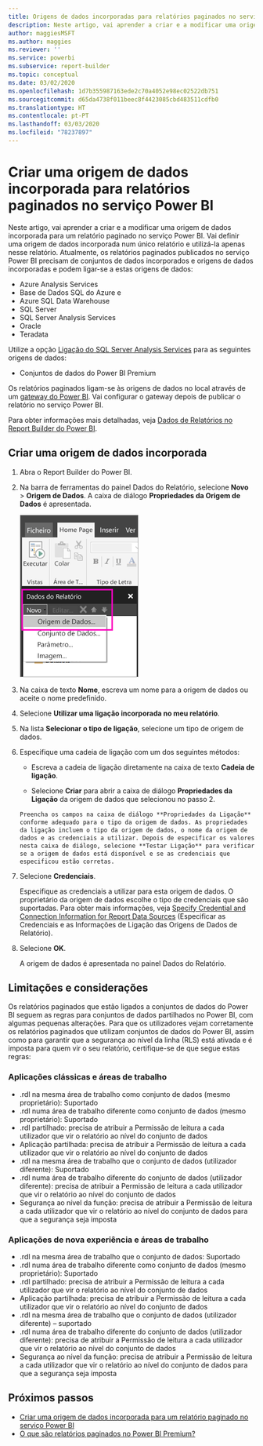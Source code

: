 ```yaml
---
title: Origens de dados incorporadas para relatórios paginados no serviço Power BI
description: Neste artigo, vai aprender a criar e a modificar uma origem de dados incorporada num relatório paginado no serviço Power BI.
author: maggiesMSFT
ms.author: maggies
ms.reviewer: ''
ms.service: powerbi
ms.subservice: report-builder
ms.topic: conceptual
ms.date: 03/02/2020
ms.openlocfilehash: 1d7b355987163ede2c70a4052e98ec02522db751
ms.sourcegitcommit: d65da4738f011beec8f4423085cbd483511cdfb0
ms.translationtype: HT
ms.contentlocale: pt-PT
ms.lasthandoff: 03/03/2020
ms.locfileid: "78237897"
---
```

# <a name="create-an-embedded-data-source-for-paginated-reports-in-the-power-bi-service"></a>Criar uma origem de dados incorporada para relatórios paginados no serviço Power BI

Neste artigo, vai aprender a criar e a modificar uma origem de dados incorporada para um relatório paginado no serviço Power BI. Vai definir uma origem de dados incorporada num único relatório e utilizá-la apenas nesse relatório. Atualmente, os relatórios paginados publicados no serviço Power BI precisam de conjuntos de dados incorporados e origens de dados incorporadas e podem ligar-se a estas origens de dados:

- Azure Analysis Services
- Base de Dados SQL do Azure e 
- Azure SQL Data Warehouse
- SQL Server
- SQL Server Analysis Services
- Oracle 
- Teradata 

Utilize a opção [Ligação do SQL Server Analysis Services](service-premium-connect-tools.md) para as seguintes origens de dados:

- Conjuntos de dados do Power BI Premium

Os relatórios paginados ligam-se às origens de dados no local através de um [gateway do Power BI](service-gateway-onprem.md). Vai configurar o gateway depois de publicar o relatório no serviço Power BI.

Para obter informações mais detalhadas, veja [Dados de Relatórios no Report Builder do Power BI](report-builder-data.md).

## <a name="create-an-embedded-data-source"></a>Criar uma origem de dados incorporada
  
1. Abra o Report Builder do Power BI.

1. Na barra de ferramentas do painel Dados do Relatório, selecione **Novo** > **Origem de Dados**. A caixa de diálogo **Propriedades da Origem de Dados** é apresentada.

    ![Nova Origem de Dados](media/paginated-reports-embedded-data-source/power-bi-paginated-new-data-source.png)
  
2.  Na caixa de texto **Nome**, escreva um nome para a origem de dados ou aceite o nome predefinido.  
  
3.  Selecione **Utilizar uma ligação incorporada no meu relatório**.  
  
1.  Na lista **Selecionar o tipo de ligação**, selecione um tipo de origem de dados. 

1.  Especifique uma cadeia de ligação com um dos seguintes métodos:  
  
    -   Escreva a cadeia de ligação diretamente na caixa de texto **Cadeia de ligação**. 
  
     -   Selecione **Criar** para abrir a caixa de diálogo **Propriedades da Ligação** da origem de dados que selecionou no passo 2.  
  
        Preencha os campos na caixa de diálogo **Propriedades da Ligação** conforme adequado para o tipo da origem de dados. As propriedades da ligação incluem o tipo da origem de dados, o nome da origem de dados e as credenciais a utilizar. Depois de especificar os valores nesta caixa de diálogo, selecione **Testar Ligação** para verificar se a origem de dados está disponível e se as credenciais que especificou estão corretas.  
  
4.  Selecione **Credenciais**.  
  
     Especifique as credenciais a utilizar para esta origem de dados. O proprietário da origem de dados escolhe o tipo de credenciais que são suportadas. Para obter mais informações, veja [Specify Credential and Connection Information for Report Data Sources](https://docs.microsoft.com/sql/reporting-services/report-data/specify-credential-and-connection-information-for-report-data-sources) (Especificar as Credenciais e as Informações de Ligação das Origens de Dados de Relatório).
  
5.  Selecione **OK**.  
  
     A origem de dados é apresentada no painel Dados do Relatório.  
     
## <a name="limitations-and-considerations"></a>Limitações e considerações

Os relatórios paginados que estão ligados a conjuntos de dados do Power BI seguem as regras para conjuntos de dados partilhados no Power BI, com algumas pequenas alterações.  Para que os utilizadores vejam corretamente os relatórios paginados que utilizam conjuntos de dados do Power BI, assim como para garantir que a segurança ao nível da linha (RLS) está ativada e é imposta para quem vir o seu relatório, certifique-se de que segue estas regras:

### <a name="classic-apps-and-workspaces"></a>Aplicações clássicas e áreas de trabalho

- .rdl na mesma área de trabalho como conjunto de dados (mesmo proprietário): Suportado
- .rdl numa área de trabalho diferente como conjunto de dados (mesmo proprietário): Suportado
- .rdl partilhado: precisa de atribuir a Permissão de leitura a cada utilizador que vir o relatório ao nível do conjunto de dados
- Aplicação partilhada: precisa de atribuir a Permissão de leitura a cada utilizador que vir o relatório ao nível do conjunto de dados
- .rdl na mesma área de trabalho que o conjunto de dados (utilizador diferente): Suportado
- .rdl numa área de trabalho diferente do conjunto de dados (utilizador diferente): precisa de atribuir a Permissão de leitura a cada utilizador que vir o relatório ao nível do conjunto de dados
- Segurança ao nível da função: precisa de atribuir a Permissão de leitura a cada utilizador que vir o relatório ao nível do conjunto de dados para que a segurança seja imposta

### <a name="new-experience-apps-and-workspaces"></a>Aplicações de nova experiência e áreas de trabalho

- .rdl na mesma área de trabalho que o conjunto de dados: Suportado
- .rdl numa área de trabalho diferente como conjunto de dados (mesmo proprietário): Suportado
- .rdl partilhado: precisa de atribuir a Permissão de leitura a cada utilizador que vir o relatório ao nível do conjunto de dados
- Aplicação partilhada: precisa de atribuir a Permissão de leitura a cada utilizador que vir o relatório ao nível do conjunto de dados
- .rdl na mesma área de trabalho que o conjunto de dados (utilizador diferente) – suportado
- .rdl numa área de trabalho diferente do conjunto de dados (utilizador diferente): precisa de atribuir a Permissão de leitura a cada utilizador que vir o relatório ao nível do conjunto de dados
- Segurança ao nível da função: precisa de atribuir a Permissão de leitura a cada utilizador que vir o relatório ao nível do conjunto de dados para que a segurança seja imposta

## <a name="next-steps"></a>Próximos passos

- [Criar uma origem de dados incorporada para um relatório paginado no serviço Power BI](paginated-reports-create-embedded-dataset.md)
- [O que são relatórios paginados no Power BI Premium?](paginated-reports-report-builder-power-bi.md)

